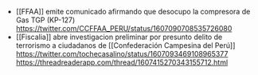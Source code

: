 - [[FFAA]] emite comunicado afirmando que desocupo la compresora de Gas TGP (KP-127) https://twitter.com/CCFFAA_PERU/status/1607090708535726080
- [[Fiscalia]] abre investigacion preliminar por presunto delito de terrorismo a ciudadanos de [[Confederación Campesina del Perú]] https://twitter.com/tochecasalino/status/1607093469108965377 https://threadreaderapp.com/thread/1607415270343155712.html